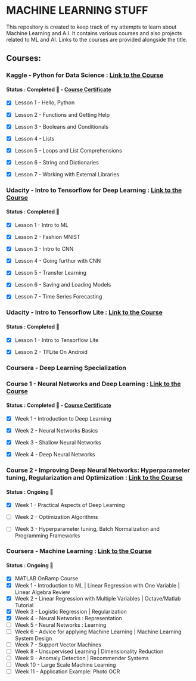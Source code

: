 # MACHINE LEARNING STUFF

This repository is created to keep track of my attempts to learn about Machine Learning and A.I. It contains various courses and also projects related to ML and AI. Links to the courses are provided alongside the title.

## Courses:

### Kaggle - Python for Data Science : [Link to the Course](https://www.kaggle.com/learn/python)
#### Status : Completed :dart: - [Course Certificate](https://github.com/ManishAradwad/ML_Stuff/blob/master/Courses/Kaggle:%20Python%20for%20Data%20Science/Manish%20Aradwad%20-%20Python.png)

- [x] Lesson 1 - Hello, Python
- [x] Lesson 2 - Functions and Getting Help
- [x] Lesson 3 - Booleans and Conditionals
- [x] Lesson 4 - Lists
- [x] Lesson 5 - Loops and List Comprehensions
- [x] Lesson 6 - String and Dictionaries
- [x] Lesson 7 - Working with External Libraries


### Udacity - Intro to Tensorflow for Deep Learning : [Link to the Course](https://www.udacity.com/course/intro-to-tensorflow-for-deep-learning--ud187)
#### Status : Completed :dart:

- [x] Lesson 1 - Intro to ML
- [x] Lesson 2 - Fashion MNIST
- [x] Lesson 3 - Intro to CNN
- [x] Lesson 4 - Going furthur with CNN
- [x] Lesson 5 - Transfer Learning
- [x] Lesson 6 - Saving and Loading Models
- [x] Lesson 7 - Time Series Forecasting


### Udacity - Intro to Tensorflow Lite : [Link to the Course](https://www.udacity.com/course/intro-to-tensorflow-lite--ud190)
#### Status : Completed :dart:

- [x] Lesson 1 - Intro to Tensorflow Lite
- [x] Lesson 2 - TFLite On Android


### Coursera - Deep Learning Specialization 

### Course 1 - Neural Networks and Deep Learning : [Link to the Course](https://www.coursera.org/learn/neural-networks-deep-learning)
#### Status : Completed :dart: - [Course Certificate](https://github.com/ManishAradwad/ML_Stuff/blob/master/Courses/Coursera:%20Deep%20Learning%20Specialisation/Course%201%20:%20Neural%20Networks%20and%20Deep%20Learning/Course%20Certificate.pdf)

- [x] Week 1 - Introduction to Deep Learning
- [x] Week 2 - Neural Networks Basics
- [x] Week 3 - Shallow Neural Networks
- [x] Week 4 - Deep Neural Networks


### Course 2 - Improving Deep Neural Networks: Hyperparameter tuning, Regularization and Optimization : [Link to the Course](https://www.coursera.org/learn/deep-neural-network)
#### Status : Ongoing :memo:

- [x] Week 1 - Practical Aspects of Deep Learning
- [ ] Week 2 - Optimization Algorithms
- [ ] Week 3 - Hyperparameter tuning, Batch Normalization and Programming Frameworks


### Coursera - Machine Learning : [Link to the Course](https://www.coursera.org/learn/machine-learning?utm_source=gg&utm_medium=sem&utm_content=07-StanfordML-IN&campaignid=1950458127&adgroupid=71501032500&device=c&keyword=coursera%20machine%20learning&matchtype=e&network=g&devicemodel=&adpostion=1t1&creativeid=351294671923&hide_mobile_promo&gclid=Cj0KCQiA4NTxBRDxARIsAHyp6gDFyuUJZClI9WPaYKzGUn6OfQYw1AgfMTSkeHLkb-9chkYQoyvzTpgaAh03EALw_wcB)
#### Status : Ongoing :memo:

- [x] MATLAB OnRamp Course
- [x] Week 1 - Introduction to ML | Linear Regression with One Variable | Linear Algebra Review
- [x] Week 2 - Linear Regression with Multiple Variables | Octave/Matlab Tutorial
- [x] Week 3 - Logistic Regression | Regularization
- [x] Week 4 - Neural Networks : Representation 
- [ ] Week 5 - Neural Networks : Learning
- [ ] Week 6 - Advice for applying Machine Learning | Machine Learning System Design
- [ ] Week 7 - Support Vector Machines
- [ ] Week 8 - Unsupervised Learning | Dimensionality Reduction
- [ ] Week 9 - Anomaly Detection | Recommender Systems
- [ ] Week 10 - Large Scale Machine Learning
- [ ] Week 11 - Application Example: Photo OCR

